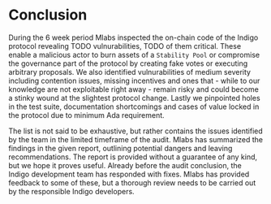 # Conclusion

During the 6 week period Mlabs inspected the on-chain code of the Indigo protocol revealing TODO vulnurabilities, TODO of them critical. These enable a malicious actor to burn assets of a `Stability Pool` or compromise the governance part of the protocol by creating fake votes or executing arbitrary proposals. We also identified vulnurabilities of medium severity including contention issues, missing incentives and ones that - while to our knowledge are not exploitable right away - remain risky and could become a stinky wound at the slightest protocol change. Lastly we pinpointed holes in the test suite, documentation shortcomings and cases of value locked in the protocol due to minimum Ada requirement.

The list is not said to be exhaustive, but rather contains the issues identified by the team in the limited timeframe of the audit. Mlabs has summarized the findings in the given report, outlining potential dangers and leaving recommendations. The report is provided without a guarantee of any kind, but we hope it proves useful. Already before the audit conclusion, the Indigo development team has responded with fixes. Mlabs has provided feedback to some of these, but a thorough review needs to be carried out by the responsible Indigo developers.